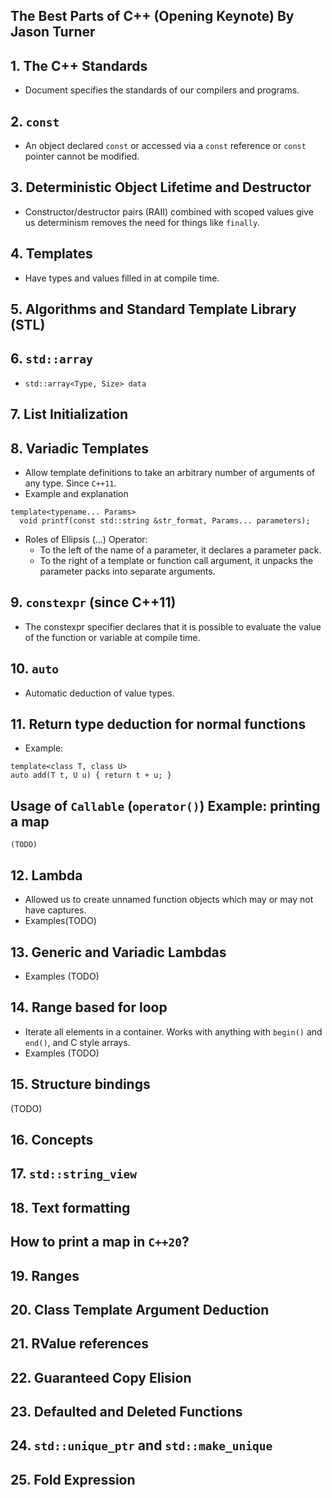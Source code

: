 ## The Best Parts of C++ (Opening Keynote) By Jason Turner

## 1. The C++ Standards
* Document specifies the standards of our compilers and programs.

## 2. `const`
* An object declared `const` or accessed via a `const` reference or `const` pointer cannot be modified.

## 3. Deterministic Object Lifetime and Destructor
* Constructor/destructor pairs (RAII) combined with scoped values give us determinism removes the need for things like `finally`.

## 4. Templates
* Have types and values filled in at compile time.

## 5. Algorithms and Standard Template Library (STL)

## 6. `std::array`
* `std::array<Type, Size> data`

## 7. List Initialization

## 8. Variadic Templates
* Allow template definitions to take an arbitrary number of arguments of any type. Since `C++11`.
* Example and explanation
```
template<typename... Params> 
  void printf(const std::string &str_format, Params... parameters);
```
* Roles of Ellipsis (...) Operator:
  * To the left of the name of a parameter, it declares a parameter pack.
  * To the right of a template or function call argument, it unpacks the parameter packs into separate arguments.
  
## 9. `constexpr` (since C++11)
* The constexpr specifier declares that it is possible to evaluate the value of the function or variable at compile time. 

## 10. `auto`
* Automatic deduction of value types.

## 11. Return type deduction for normal functions
* Example: 
```
template<class T, class U>
auto add(T t, U u) { return t + u; }
```

## Usage of `Callable` (`operator()`) Example: printing a map
```
(TODO)
```

## 12. Lambda
* Allowed us to create unnamed function objects which may or may not have captures.
* Examples(TODO)

## 13. Generic and Variadic Lambdas
* Examples (TODO)

## 14. Range based for loop
* Iterate all elements in a container. Works with anything with `begin()` and `end()`, and C style arrays.
* Examples (TODO)

## 15. Structure bindings 
(TODO)

## 16. Concepts

## 17. `std::string_view`

## 18. Text formatting

## How to print a map in `C++20`?

## 19. Ranges

## 20. Class Template Argument Deduction

## 21. RValue references

## 22. Guaranteed Copy Elision

## 23. Defaulted and Deleted Functions

## 24. `std::unique_ptr` and `std::make_unique`

## 25. Fold Expression
